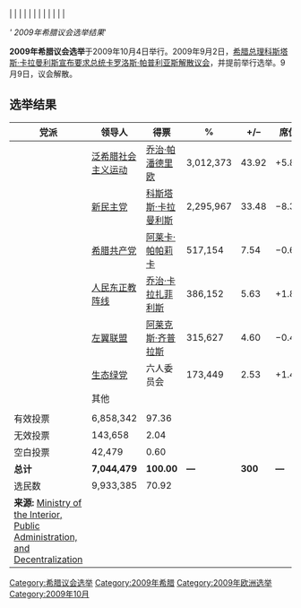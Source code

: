 |  |
|  |
|  |
|  |
|  |
|  |

*' 2009年希腊议会选举结果*'

**2009年希腊议会选举**于2009年10月4日举行。2009年9月2日，[希腊总理](../Page/希腊总理.md "wikilink")[科斯塔斯·卡拉曼利斯宣布要求总统](../Page/科斯塔斯·卡拉曼利斯.md "wikilink")[卡罗洛斯·帕普利亚斯解散议会](../Page/卡罗洛斯·帕普利亚斯.md "wikilink")，并提前举行选举。9月9日，议会解散。

## 选举结果

| 党派                                                                                                                                                                  | 领导人                                          | 得票                                             | %         | \+/–    | 席位     | \+/– |
| ------------------------------------------------------------------------------------------------------------------------------------------------------------------- | -------------------------------------------- | ---------------------------------------------- | --------- | ------- | ------ | ---- |
|                                                                                                                                                                     | [泛希腊社会主义运动](../Page/泛希腊社会主义运动.md "wikilink") | [乔治·帕潘德里欧](../Page/乔治·帕潘德里欧.md "wikilink")     | 3,012,373 | 43.92   | \+5.82 | 160  |
|                                                                                                                                                                     | [新民主党](../Page/新民主党_\(希腊\).md "wikilink")    | [科斯塔斯·卡拉曼利斯](../Page/科斯塔斯·卡拉曼利斯.md "wikilink") | 2,295,967 | 33.48   | −8.38  | 91   |
|                                                                                                                                                                     | [希腊共产党](../Page/希腊共产党.md "wikilink")         | [阿莱卡·帕帕莉卡](../Page/阿莱卡·帕帕莉卡.md "wikilink")     | 517,154   | 7.54    | −0.61  | 21   |
|                                                                                                                                                                     | [人民东正教阵线](../Page/人民东正教阵线.md "wikilink")     | [乔治·卡拉扎菲利斯](../Page/乔治·卡拉扎菲利斯.md "wikilink")   | 386,152   | 5.63    | \+1.83 | 15   |
|                                                                                                                                                                     | [左翼联盟](../Page/左翼联盟_\(希腊\).md "wikilink")    | [阿莱克斯·齐普拉斯](../Page/阿莱克斯·齐普拉斯.md "wikilink")   | 315,627   | 4.60    | −0.44  | 13   |
|                                                                                                                                                                     | [生态绿党](../Page/生态绿党.md "wikilink")           | 六人委员会                                          | 173,449   | 2.53    | \+1.48 | 0    |
|                                                                                                                                                                     | 其他                                           |                                                |           |         |        | 0    |
|                                                                                                                                                                     |                                              |                                                |           |         |        |      |
| 有效投票                                                                                                                                                                | 6,858,342                                    | 97.36                                          |           |         |        |      |
| 无效投票                                                                                                                                                                | 143,658                                      | 2.04                                           |           |         |        |      |
| 空白投票                                                                                                                                                                | 42,479                                       | 0.60                                           |           |         |        |      |
| **总计**                                                                                                                                                              | **7,044,479**                                | **100.00**                                     | **—**     | **300** | **—**  |      |
| 选民数                                                                                                                                                                 | 9,933,385                                    | 70.92                                          |           |         |        |      |
| **来源:** [Ministry of the Interior, Public Administration, and Decentralization](https://web.archive.org/web/20100808111214/http://ekloges.ypes.gr/pages/index.html) |                                              |                                                |           |         |        |      |

[Category:希腊议会选举](https://zh.wikipedia.org/wiki/Category:希腊议会选举 "wikilink")
[Category:2009年希腊](https://zh.wikipedia.org/wiki/Category:2009年希腊 "wikilink")
[Category:2009年欧洲选举](https://zh.wikipedia.org/wiki/Category:2009年欧洲选举 "wikilink")
[Category:2009年10月](https://zh.wikipedia.org/wiki/Category:2009年10月 "wikilink")